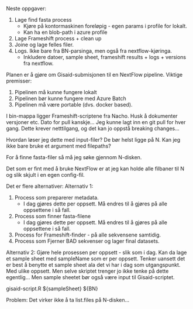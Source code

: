 Neste oppgaver:
1. Lage find fasta process
    - Kjøre på kontormaskinen foreløpig - egen params i profile for lokalt.
    - Kan ha en blob-path i azure profile
2. Lage Frameshift process + clean up
3. Joine og lage felles filer. 
4. Logs. Ikke bare fra BN-parsinga, men også fra nextflow-kjøringa.
    - Inkludere datoer, sample sheet, frameshift results + logs + versions fra nextflow.

Planen er å gjøre om Gisaid-submisjonen til en NextFlow pipeline. 
Viktige premisser:
1. Pipelinen må kunne fungere lokalt
2. Pipelinen bør kunne fungere med Azure Batch
3. Pipelinen må være portable (dvs. docker based).

I bin-mappa ligger Frameshift-scriptene fra Nacho.
Husk å dokumenter versjoner etc. Dato for pull kanskje...
Jeg kunne lagt inn en git pull for hver gang. Dette krever netttilgang, og det kan jo oppstå breaking changes...


Hvordan løser jeg dette med input-filer? De bør helst ligge på N. Kan jeg ikke bare bruke et argument med filepaths?

For å finne fasta-filer så må jeg søke gjennom N-disken.

Det som er fint med å bruke NextFlow er at jeg kan holde alle filbaner til N og slik skjult i en egen config-fil.

Det er flere alternativer:
Alternativ 1:
1. Process som preparerer metadata.
    - I dag gjøres dette per oppsett. Må endres til å gjøres på alle oppsettene i så fall. 
2. Process som finner fasta-filene
    - I dag gjøres dette per oppsett. Må endres til å gjøres på alle oppsettene i så fall. 
3. Process for Frameshift-finder - på alle sekvensene samtidig. 
4. Process som Fjerner BAD sekvenser og lager final datasets. 

Alternativ 2:
Gjøre hele prosessen per oppsett - slik som i dag.
Kan da lage et sample sheet med sampleName som er per oppsett. 
Tenker uansett det er best å benytte et sample sheet ala det vi har i dag som utgangspunkt. Med ulike oppsett. 
Men selve skriptet trenger jo ikke tenke på dette egentlig...
Men sample sheetet bør også være input til Gisaid-scriptet.

gisaid-script.R ${sampleSheet} ${BN}

Problem: Det virker ikke å ta list.files på N-disken...

